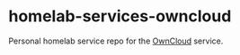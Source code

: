 # homelab-services-owncloud

Personal homelab service repo for the [OwnCloud](https://github.com/owncloud) service.
